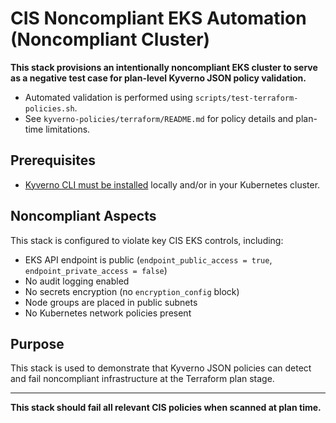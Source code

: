 # CIS Noncompliant EKS Automation (Noncompliant Cluster)

**This stack provisions an intentionally noncompliant EKS cluster to serve as a negative test case for plan-level Kyverno JSON policy validation.**

- Automated validation is performed using `scripts/test-terraform-policies.sh`.
- See `kyverno-policies/terraform/README.md` for policy details and plan-time limitations.

## Prerequisites

- [Kyverno CLI must be installed](https://kyverno.io/docs/installation/) locally and/or in your Kubernetes cluster.

## Noncompliant Aspects
This stack is configured to violate key CIS EKS controls, including:

- EKS API endpoint is public (`endpoint_public_access = true`, `endpoint_private_access = false`)
- No audit logging enabled
- No secrets encryption (no `encryption_config` block)
- Node groups are placed in public subnets
- No Kubernetes network policies present

## Purpose
This stack is used to demonstrate that Kyverno JSON policies can detect and fail noncompliant infrastructure at the Terraform plan stage.

---

**This stack should fail all relevant CIS policies when scanned at plan time.** 